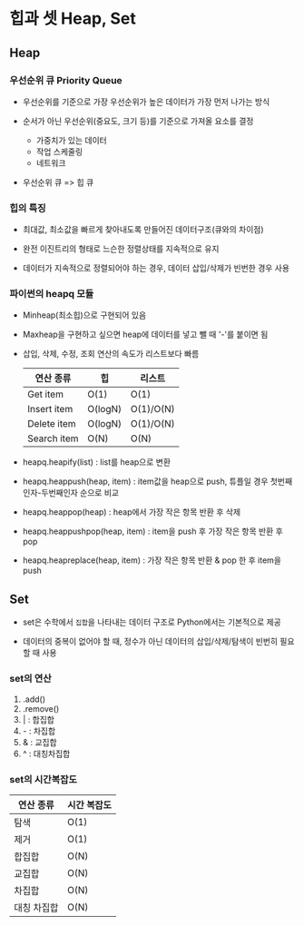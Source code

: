 # 힙과 셋 Heap, Set

## Heap
### 우선순위 큐 Priority Queue
- 우선순위를 기준으로 가장 우선순위가 높은 데이터가 가장 먼저 나가는 방식

- 순서가 아닌 우선순위(중요도, 크기 등)를 기준으로 가져올 요소를 결정
  - 가중치가 있는 데이터
  - 작업 스케줄링
  - 네트워크

- 우선순위 큐 => 힙 큐

### 힙의 특징
- 최대값, 최소값을 빠르게 찾아내도록 만들어진 데이터구조(큐와의 차이점)

- 완전 이진트리의 형태로 느슨한 정렬상태를 지속적으로 유지

- 데이터가 지속적으로 정렬되어야 하는 경우, 데이터 삽입/삭제가 빈번한 경우 사용

### 파이썬의 heapq 모듈
- Minheap(최소힙)으로 구현되어 있음

- Maxheap을 구현하고 싶으면 heap에 데이터를 넣고 뺄 때 '-'를 붙이면 됨

- 삽입, 삭제, 수정, 조회 연산의 속도가 리스트보다 빠름

  |  연산 종류  |   힙   |  리스트  |
  |------------|--------|----------|
  |  Get item  |  O(1)  |   O(1)   |
  | Insert item| O(logN)| O(1)/O(N)|
  | Delete item| O(logN)| O(1)/O(N)|
  | Search item|  O(N)  |   O(N)   |

- heapq.heapify(list) : list를 heap으로 변환
- heapq.heappush(heap, item) : item값을 heap으로 push, 튜플일 경우 첫번째인자-두번째인자 순으로 비교
- heapq.heappop(heap) : heap에서 가장 작은 항목 반환 후 삭제
- heapq.heappushpop(heap, item) : item을 push 후 가장 작은 항목 반환 후 pop
- heapq.heapreplace(heap, item) : 가장 작은 항목 반환 & pop 한 후 item을 push


## Set
- set은 수학에서 `집합`을 나타내는 데이터 구조로 Python에서는 기본적으로 제공

- 데이터의 중복이 없어야 할 때, 정수가 아닌 데이터의 삽입/삭제/탐색이 빈번히 필요할 때 사용

### set의 연산
1. .add()
2. .remove()
3. |  : 합집합
4. \-  : 차집합
5. &  : 교집합
6. ^  : 대칭차집합

### set의 시간복잡도

|  연산 종류  | 시간 복잡도 |
|------------|------------|
|    탐색     |    O(1)    |
|    제거     |    O(1)    |
|   합집합    |    O(N)    |
|   교집합    |    O(N)    |
|   차집합    |    O(N)    |
| 대칭 차집합 |    O(N)    |
